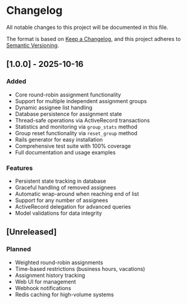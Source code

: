 # Changelog

All notable changes to this project will be documented in this file.

The format is based on [Keep a Changelog](https://keepachangelog.com/en/1.0.0/),
and this project adheres to [Semantic Versioning](https://semver.org/spec/v2.0.0.html).

## [1.0.0] - 2025-10-16

### Added
- Core round-robin assignment functionality
- Support for multiple independent assignment groups
- Dynamic assignee list handling
- Database persistence for assignment state
- Thread-safe operations via ActiveRecord transactions
- Statistics and monitoring via `group_stats` method
- Group reset functionality via `reset_group` method
- Rails generator for easy installation
- Comprehensive test suite with 100% coverage
- Full documentation and usage examples

### Features
- Persistent state tracking in database
- Graceful handling of removed assignees
- Automatic wrap-around when reaching end of list
- Support for any number of assignees
- ActiveRecord delegation for advanced queries
- Model validations for data integrity

## [Unreleased]

### Planned
- Weighted round-robin assignments
- Time-based restrictions (business hours, vacations)
- Assignment history tracking
- Web UI for management
- Webhook notifications
- Redis caching for high-volume systems
